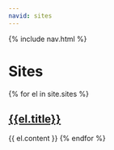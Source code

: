 ```yaml
---
navid: sites
---
```

{% include nav.html %}
# Sites
{% for el in site.sites %}
## [{{el.title}}]({{el.site}})
{{ el.content }}
{% endfor %}
